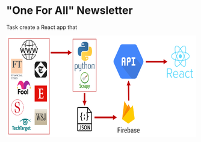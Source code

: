 # "One For All" Newsletter

Task create a React app that

<img src="https://raw.githubusercontent.com/yichen101/Oneforallnewsletter/main/Pipeline.PNG" width="720" height="270">
